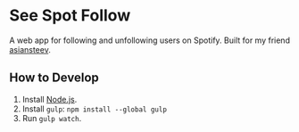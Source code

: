 # See Spot Follow

A web app for following and unfollowing users on Spotify. Built for my friend [asiansteev](https://github.com/asiansteev).

## How to Develop

1. Install [Node.js](http://nodejs.org/).
1. Install `gulp`: `npm install --global gulp`
1. Run `gulp watch`.
